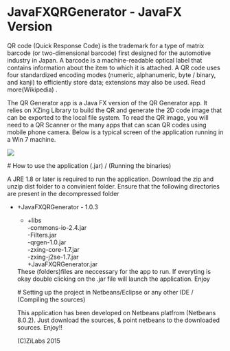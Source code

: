 # JavaFXQRGenerator - JavaFX Version
<p>
QR code (Quick Response Code) is the trademark for a type of matrix barcode (or two-dimensional barcode) first designed for the automotive industry in Japan. A barcode is a machine-readable optical label that contains information about the item to which it is attached. A QR code uses four standardized encoding modes (numeric, alphanumeric, byte / binary, and kanji) to efficiently store data; extensions may also be used. Read more(Wikipedia) .
</p>
<p>
The QR Generator app is a Java FX version of the QR Generator app. It relies on XZing Library to build the QR and generate the 2D code image that can be exported to the local file system. To read the QR image, you will need to a QR Scanner or the many apps that can scan QR codes using mobile phone camera.
Below is a typical screen of the application running in a Win 7 machine.
</p>
<p>
<img src="https://www.dropbox.com/s/3o5h89hap22jjmm/shot_001.png?raw=1"/>
</p>
# How to use the application (.jar) / (Running the binaries)
<p>
A JRE 1.8 or later is required to run the application. Download the zip and unzip dist folder to a convinient folder. Ensure that the following directories are present in the decompressed folder 
<ul>
<li>+JavaFXQRGenerator - 1.0.3</li>
    <ul>
    <li>+libs<br></li>
      -commons-io-2.4.jar<br>
      -Filters.jar<br>
      -qrgen-1.0.jar<br>
      -zxing-core-1.7.jar<br>
      -zxing-j2se-1.7.jar<br>
    +JavaFXQRGenerator.jar<br>
</ul>
These (folders)files are  neccessary for the app to run. If everyting is okay double clicking on the .jar file will launch the application. Enjoy
</p>
# Setting up the project in Netbeans/Eclipse or any other IDE / (Compiling the sources)
<p>
This application has been developed on Netbeans platfrom (Netbeans 8.0.2). Just download the sources, & point
netbeans to the downloaded sources. 
Enjoy!!


(C)ZiLabs 2015



